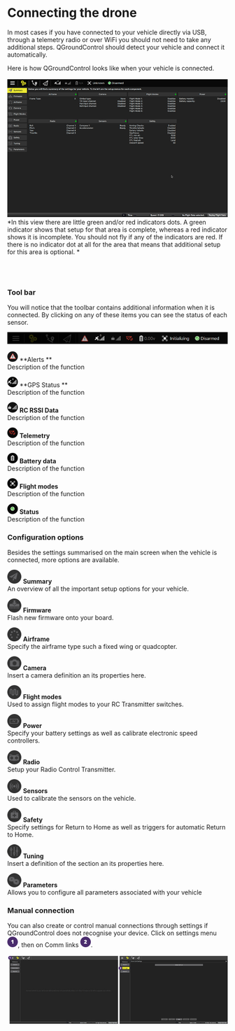 # Connecting the drone
In most cases if you have connected to your vehicle directly via USB, through a telemetry radio or over WiFi you should not need to take any additional steps. QGroundControl should detect your vehicle and connect it automatically.

Here is how QGroundControl looks like when your vehicle is connected.
<br>
<br>
![](images/quickstart/02_connecting_the_drone_screen.jpg)
*In this view there are little green and/or red indicators dots. A green indicator shows that setup for that area is complete, whereas a red indicator shows it is incomplete. You should not fly if any of the indicators are red. If there is no indicator dot at all for the area that means that additional setup for this area is optional. *
<br>
<br>
<br>
<br>
### Tool bar
You will notice that the toolbar contains additional information when it is connected. By clicking on any of these items you can see the status of each sensor. 

![](images/quickstart/02_connecting_the_drone_menu.jpg)

![](images/quickstart/02_ic_connecting_the_drone_screen_alerts.png) **Alerts **
<br>Description of the function

![](images/quickstart/02_ic_connecting_the_drone_screen_gps.png) **GPS Status **
<br>Description of the function

![](images/quickstart/02_ic_connecting_the_drone_screen_rc.png) **RC RSSI Data** 
<br>Description of the function

![](images/quickstart/02_ic_connecting_the_drone_screen_telemetry.png) **Telemetry**
<br>Description of the function

![](images/quickstart/02_ic_connecting_the_drone_screen_battery.png) **Battery data**
<br>Description of the function

![](images/quickstart/02_ic_connecting_the_drone_screen_flight-modes.png) **Flight modes**
<br>Description of the function

![](images/quickstart/02_ic_connecting_the_drone_screen_status.png) **Status**
<br>Description of the function


### Configuration options


Besides the settings summarised on the main screen when the vehicle is connected, more options are available.

 ![](images/quickstart/02_ic_connection_the_drone_configuration_options_menu_summary.png) **Summary**
<br>An overview of all the important setup options for your vehicle.

![](images/quickstart/02_ic_connection_the_drone_configuration_options_menu_firmware.png) **Firmware**
<br>Flash new firmware onto your board.

![](02_ic_connection_the_drone_configuration_options_menu_airframe.png) **Airframe**
<br>Specify the airframe type such a fixed wing or quadcopter.

![](02_ic_connection_the_drone_configuration_options_menu_camera.png) **Camera**
<br>Insert a camera definition an its properties here.

![](02_ic_connection_the_drone_configuration_options_menu_flight_modes.png) **Flight modes**
<br>Used to assign flight modes to your RC Transmitter switches.

![](02_ic_connection_the_drone_configuration_options_menu_power.png) **Power**
<br>Specify your battery settings as well as calibrate electronic speed controllers.

![](02_ic_connection_the_drone_configuration_options_menu_radio.png) **Radio**
<br>Setup your Radio Control Transmitter.

![](02_ic_connection_the_drone_configuration_options_menu_sensors.png) **Sensors**
<br>Used to calibrate the sensors on the vehicle.

![](02_ic_connection_the_drone_configuration_options_menu_safety.png) **Safety**
<br>Specify settings for Return to Home as well as triggers for automatic Return to Home.

![](02_ic_connection_the_drone_configuration_options_menu_tuning.png) **Tuning**
<br>Insert a definition of the section an its properties here.

![](02_ic_connection_the_drone_configuration_options_menu_parameter.png) **Parameters**
<br>Allows you to configure all parameters associated with your vehicle


### Manual connection
You can also create or control manual connections through settings if QGroundControl does not recognise your device.
Click on settings menu ![](images/01.png), then on Comm links ![](images/02.png).
<br>
<br>
![](images/quickstart/02_connecting_the_drone_screen_manual_connection.jpg)
